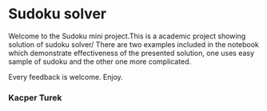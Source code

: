 # Sudoku solver

Welcome to the Sudoku mini project.This is a academic project showing solution of sudoku solver/ There are two examples included in the notebook which demonstrate effectiveness of the presented solution, one uses easy sample of sudoku and the other one more complicated. 

Every feedback is welcome. Enjoy.
### Kacper Turek

